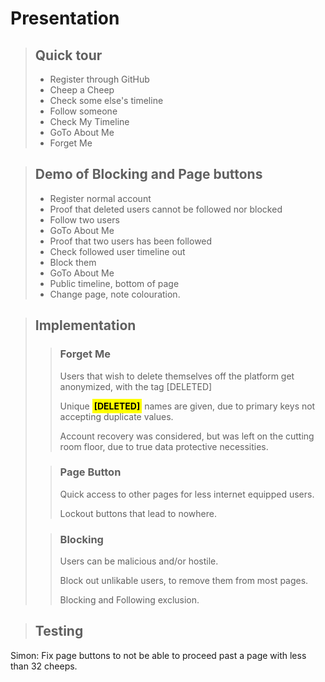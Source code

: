 <style>
    hh { color: black; background-color: yellow; font-weight: bolder; padding: 3px }
</style>

# Presentation
>## Quick tour
> - Register through GitHub
> - Cheep a Cheep
> - Check some else's timeline
> - Follow someone
> - Check My Timeline
> - GoTo About Me
> - Forget Me

>## Demo of Blocking and Page buttons
> - Register normal account
> - Proof that deleted users cannot be followed nor blocked
> - Follow two users
> - GoTo About Me
> - Proof that two users has been followed
> - Check followed user timeline out
> - Block them
> - GoTo About Me
> - Public timeline, bottom of page
> - Change page, note colouration.

>## Implementation
>>### Forget Me
>> Users that wish to delete themselves off the platform get anonymized, with the tag \[DELETED]
>>
>> Unique <hh>[DELETED]</hh> names are given, due to primary keys not accepting duplicate values.
>>
>> Account recovery was considered, but was left on the cutting room floor, due to true data protective necessities.
>
>>### Page Button
>> Quick access to other pages for less internet equipped users.
>>
>> Lockout buttons that lead to nowhere.
>
>>### Blocking
>> Users can be malicious and/or hostile.
>>
>> Block out unlikable users, to remove them from most pages.
>>
>> Blocking and Following exclusion.

> ## Testing
>

Simon: Fix page buttons to not be able to proceed past a page with less than 32 cheeps.